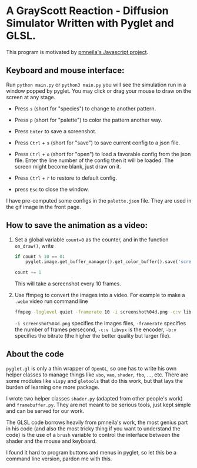 # A GrayScott Reaction - Diffusion Simulator Written with Pyglet and GLSL.

This program is motivated by [pmneila's Javascript project](http://pmneila.github.io/jsexp/grayscott/).


## Keyboard and mouse interface:

 
Run `python main.py` or `python3 main.py` you will see the simulation run in a window popped by pyglet. You may click or drag your mouse to draw on the screen at any stage.


+ Press `s` (short for "species") to change to another pattern.

+ Press `p` (short for "palette") to color the pattern another way.

+ Press `Enter` to save a screenshot.

+ Press `Ctrl` + `s` (short for "save") to save current config to a json file.

+ Press `Ctrl` + `o` (short for "open") to load a favorable config from the json file. Enter the line number of the config then it will be loaded. The screen might become blank, just draw on it.

+ Press `Ctrl` + `r` to restore to default config.
+ press `Esc` to close the window.

I have pre-computed some configs in the `palette.json` file. They are used in the gif image in the front page.


## How to save the animation as a video:

1. Set a global variable `count=0` as the counter, and in the function `on_draw()`, write

    ``` python
    if count % 10 == 0:
        pyglet.image.get_buffer_manager().get_color_buffer().save('screenshot{:04d}.png'.format(count // 10))

    count += 1
    ```
    This will take a screenshot every 10 frames.
    
2. Use ffmpeg to convert the images into a video. For example to make a `.webm` video run command line

    ``` bash
    ffmpeg -loglevel quiet -framerate 10 -i screenshot%04d.png -c:v libvpx -crf 10 -b:v 2M grayscott.webm
    ```
    `-i screenshot%04d.png` specifies the images files, `-framerate` specifies the number of frames persecond, `-c:v libvpx` is the encoder, `-b:v` specifies the bitrate (the higher the better quality but larger file).	

## About the code

`pyglet.gl` is only a thin wrapper of `OpenGL`, so one has to write his own helper classes to manage things like `vbo`, `vao`, `shader`, `fbo`, ..., etc. There are some modules like `vispy` and `gletools` that do this work, but that lays the burden of learning one more package.

I wrote two helper classes `shader.py` (adapted from other people's work) and `framebuffer.py`. They are not meant to be serious tools, just kept simple and can be served for our work.

The GLSL code borrows heavily from pmneila's work, the most genius part in his code (and also the most tricky thing if you want to understand the code) is the use of a `brush` variable to control the interface between the shader and the mouse and keyboard.

I found it hard to program buttons and menus in pyglet, so let this be a command line version, pardon me with this.